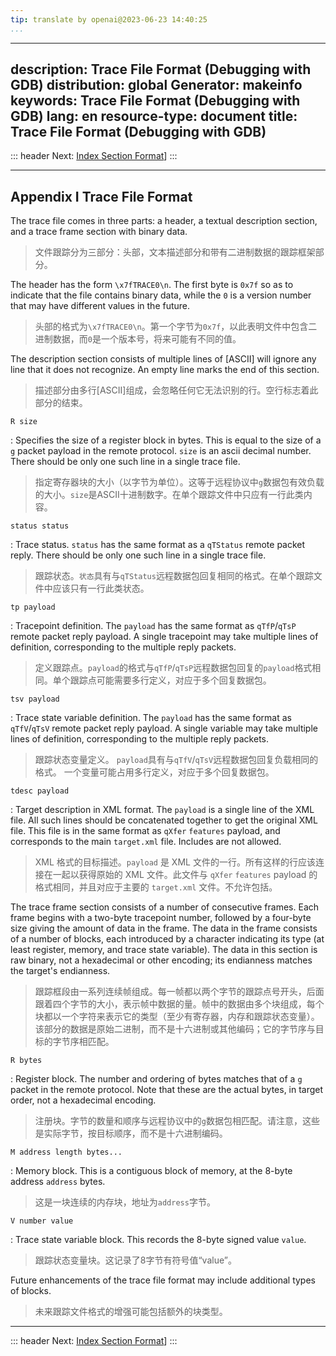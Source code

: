 ```yaml
---
tip: translate by openai@2023-06-23 14:40:25
...
```

---
description: Trace File Format (Debugging with GDB)
distribution: global
Generator: makeinfo
keywords: Trace File Format (Debugging with GDB)
lang: en
resource-type: document
title: Trace File Format (Debugging with GDB)
---
::: header
Next: [Index Section Format](Index-Section-Format.html#Index-Section-Format)]
:::

---

## Appendix I Trace File Format


The trace file comes in three parts: a header, a textual description section, and a trace frame section with binary data.

> 文件跟踪分为三部分：头部，文本描述部分和带有二进制数据的跟踪框架部分。


The header has the form `\x7fTRACE0\n`. The first byte is `0x7f` so as to indicate that the file contains binary data, while the `0` is a version number that may have different values in the future.

> 头部的格式为`\x7fTRACE0\n`。第一个字节为`0x7f`，以此表明文件中包含二进制数据，而`0`是一个版本号，将来可能有不同的值。


The description section consists of multiple lines of [ASCII] will ignore any line that it does not recognize. An empty line marks the end of this section.

> 描述部分由多行[ASCII]组成，会忽略任何它无法识别的行。空行标志着此部分的结束。

`R size`


:   Specifies the size of a register block in bytes. This is equal to the size of a `g` packet payload in the remote protocol. `size` is an ascii decimal number. There should be only one such line in a single trace file.

> 指定寄存器块的大小（以字节为单位）。这等于远程协议中`g`数据包有效负载的大小。`size`是ASCII十进制数字。在单个跟踪文件中只应有一行此类内容。

`status status`


:   Trace status. `status` has the same format as a `qTStatus` remote packet reply. There should be only one such line in a single trace file.

> 跟踪状态。`状态`具有与`qTStatus`远程数据包回复相同的格式。在单个跟踪文件中应该只有一行此类状态。

`tp payload`


:   Tracepoint definition. The `payload` has the same format as `qTfP`/`qTsP` remote packet reply payload. A single tracepoint may take multiple lines of definition, corresponding to the multiple reply packets.

> 定义跟踪点。`payload`的格式与`qTfP`/`qTsP`远程数据包回复的`payload`格式相同。单个跟踪点可能需要多行定义，对应于多个回复数据包。

`tsv payload`


:   Trace state variable definition. The `payload` has the same format as `qTfV`/`qTsV` remote packet reply payload. A single variable may take multiple lines of definition, corresponding to the multiple reply packets.

> 跟踪状态变量定义。 `payload`具有与`qTfV`/`qTsV`远程数据包回复负载相同的格式。 一个变量可能占用多行定义，对应于多个回复数据包。

`tdesc payload`


:   Target description in XML format. The `payload` is a single line of the XML file. All such lines should be concatenated together to get the original XML file. This file is in the same format as `qXfer` `features` payload, and corresponds to the main `target.xml` file. Includes are not allowed.

> XML 格式的目标描述。`payload` 是 XML 文件的一行。所有这样的行应该连接在一起以获得原始的 XML 文件。此文件与 `qXfer` `features` payload 的格式相同，并且对应于主要的 `target.xml` 文件。不允许包括。


The trace frame section consists of a number of consecutive frames. Each frame begins with a two-byte tracepoint number, followed by a four-byte size giving the amount of data in the frame. The data in the frame consists of a number of blocks, each introduced by a character indicating its type (at least register, memory, and trace state variable). The data in this section is raw binary, not a hexadecimal or other encoding; its endianness matches the target's endianness.

> 跟踪框段由一系列连续帧组成。每一帧都以两个字节的跟踪点号开头，后面跟着四个字节的大小，表示帧中数据的量。帧中的数据由多个块组成，每个块都以一个字符来表示它的类型（至少有寄存器，内存和跟踪状态变量）。该部分的数据是原始二进制，而不是十六进制或其他编码；它的字节序与目标的字节序相匹配。

`R bytes`


:   Register block. The number and ordering of bytes matches that of a `g` packet in the remote protocol. Note that these are the actual bytes, in target order, not a hexadecimal encoding.

> 注册块。字节的数量和顺序与远程协议中的`g`数据包相匹配。请注意，这些是实际字节，按目标顺序，而不是十六进制编码。

`M address length bytes...`


:   Memory block. This is a contiguous block of memory, at the 8-byte address `address` bytes.

> 这是一块连续的内存块，地址为`address`字节。

`V number value`


:   Trace state variable block. This records the 8-byte signed value `value`.

> 跟踪状态变量块。这记录了8字节有符号值“value”。


Future enhancements of the trace file format may include additional types of blocks.

> 未来跟踪文件格式的增强可能包括额外的块类型。

---

::: header
Next: [Index Section Format](Index-Section-Format.html#Index-Section-Format)]
:::
